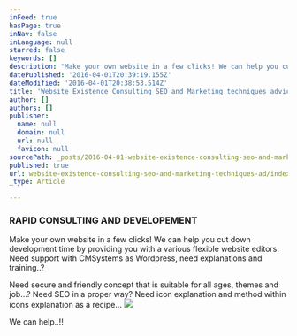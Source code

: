 ```yaml
---
inFeed: true
hasPage: true
inNav: false
inLanguage: null
starred: false
keywords: []
description: "Make your own website in a few clicks! We can help you cut down development time by providing you with a various flexible website editors. Need support with CMSystems as Wordpress, need explanations and training..?\_"
datePublished: '2016-04-01T20:39:19.155Z'
dateModified: '2016-04-01T20:38:53.514Z'
title: 'Website Existence Consulting SEO and Marketing techniques advices...!!!'
author: []
authors: []
publisher:
  name: null
  domain: null
  url: null
  favicon: null
sourcePath: _posts/2016-04-01-website-existence-consulting-seo-and-marketing-techniques-ad.md
published: true
url: website-existence-consulting-seo-and-marketing-techniques-ad/index.html
_type: Article

---
```

### RAPID CONSULTING AND DEVELOPEMENT

Make your own website in a few clicks! We can help you cut down development time by providing you with a various flexible website editors. Need support with CMSystems as Wordpress, need explanations and training..? 

Need secure and friendly concept that is suitable for all ages, themes and job...? Need SEO in a proper way? Need icon explanation and method within icons explanation as a recipe...
![](https://the-grid-user-content.s3-us-west-2.amazonaws.com/21a7ff9a-c013-4d93-9899-d756ab4a68b2.gif)

We can help..!!